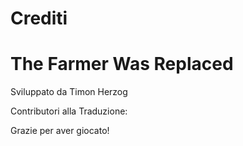 # Crediti

# The Farmer Was Replaced

Sviluppato da Timon Herzog

Contributori alla Traduzione:

Grazie per aver giocato!